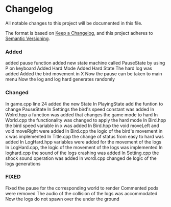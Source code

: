 # Changelog

All notable changes to this project will be documented in this file.

The format is based on [Keep a Changelog](https://keepachangelog.com/en/1.1.0/),
and this project adheres to [Semantic Versioning](https://semver.org/spec/v2.0.0.html).

### Added
added pause function
added new state machine called PauseState by using P on keyboard
Added Hard Mode
Added Hard State 
The hard log was added 
Added the bird movement in X
Now the pause can be taken to main menu
Now the log and log hard generates randomly

### Changed
In game.cpp line 24 added the new State
In PlayingState add the funtion to change PauseState
In Settings the bird's speed constant was added
In Wolrd.hpp a function was added that changes the game mode to hard 
In World.cpp the functionality was changed to apply the hard mode 
In Bird.hpp the bird speed variable in x was added
In Bird.hpp the void moveLeft and void moveRight were added
In Bird.cpp the logic of the bird's movement in x was implemented
In Title.cpp the change of status from easy to hard was added
In LogHard.hpp variables were added for the movement of the logs
In LogHard.cpp, the logic of the movement of the logs was implemented 
In loghard.cpp the sound of the logs crashing was added
In Setting.cpp the shock sound operation was added
In wordl.cpp changed de logic of the logs generations

### FIXED
Fixed the pause for the corresponding world to render
Commented pods were removed
The audio of the collision of the logs was accommodated
Now the logs do not spawn over the under the ground

